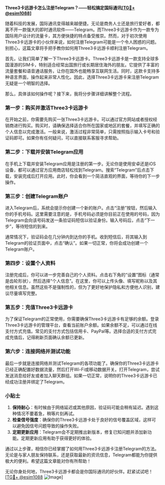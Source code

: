 **Three3卡远游卡怎么注册Telegram？——轻松搞定国际通讯[[TG💪+ @esim1088](https://t.me/s/esim1088)]**

随着科技的发展，国际通讯变得越来越便捷。无论是商务人士还是旅行爱好者，都离不开一款强大的即时通讯软件——Telegram。而Three3卡远游卡作为一款专为国际用户设计的流量卡，其方便快捷的特点备受推崇。然而，对于初次使用Three3卡远游卡的小伙伴来说，如何注册Telegram可能是一个令人困惑的问题。别担心，这篇文章将手把手教你如何用Three3卡远游卡顺利注册Telegram。

首先，让我们简单了解一下Three3卡远游卡。Three3卡远游卡是一款支持全球多国漫游的SIM卡，特别适合经常出国旅行或长期居住海外的朋友。它提供了丰富的流量套餐和语音通话服务，让你在国外也能畅享互联网生活。同时，这款卡支持多种语言界面，操作起来非常人性化。因此，选择Three3卡远游卡来注册Telegram无疑是一个明智的选择。

那么，具体该如何操作呢？接下来，我将分步骤详细讲解整个流程。

### 第一步：购买并激活Three3卡远游卡

在开始之前，你需要先购买一张Three3卡远游卡。可以通过官方网站或者授权经销商进行购买。购买时，请确保选择适合你所在国家或地区的套餐，并填写正确的个人信息以完成激活。一般来说，激活过程非常简单，只需按照指示输入卡号和验证码即可。如果你有任何疑问，可以直接联系客服寻求帮助。

### 第二步：下载并安装Telegram应用

在手机上下载并安装Telegram应用是注册的第一步。无论你是使用安卓还是iOS设备，都可以通过官方应用商店轻松找到Telegram。搜索“Telegram”后点击下载，安装完成后打开应用。此时，你会看到一个简洁直观的界面，等待你的下一步操作。

### 第三步：创建Telegram账户

进入Telegram后，系统会提示你创建一个新的账户。点击“注册”按钮，然后输入你的手机号码。这里需要注意的是，手机号码必须是你目前正在使用的号码，因为Telegram会向该号码发送一条验证码短信以验证身份。输入号码后，点击“下一步”，等待短信的到来。

通常情况下，验证码会在几分钟内到达你的手机。收到短信后，将其输入到Telegram的验证页面中，点击“确认”。如果一切正常，你将会成功创建一个Telegram账户。

### 第四步：设置个人资料

注册完成后，你可以进一步完善自己的个人资料。点击右下角的“设置”图标（通常是齿轮形状），然后选择“个人信息”。在这里，你可以上传头像、填写昵称以及其他相关信息。虽然这些不是强制性的，但为了更好地保护隐私和方便他人识别，建议尽量填写完整。

### 第五步：充值Three3卡远游卡

为了保证Telegram的正常使用，你需要确保Three3卡远游卡有足够的余额。登录Three3卡远游卡的管理平台，查看当前账户余额。如果余额不足，可以通过在线支付方式充值。常见的支付方式包括信用卡、PayPal等。选择合适的支付方式完成充值后，记得刷新页面确认余额已更新。

### 第六步：连接网络并测试功能

最后一步就是连接网络并测试Telegram的各项功能了。确保你的Three3卡远游卡已经正确配置好数据流量，然后打开Wi-Fi或移动数据开关。打开Telegram，尝试发送消息给好友或者加入聊天群组。如果一切正常，说明你的Three3卡远游卡已经成功注册并绑定了Telegram。

### 小贴士

1. **保持耐心**：有时候由于网络延迟或其他原因，验证码可能会稍有延迟。遇到这种情况不要着急，稍等片刻再试。
2. **检查信号强度**：确保你的Three3卡远游卡处于良好的信号覆盖区域，这样可以避免因信号问题导致的操作失败。
3. **定期更新应用**：Telegram会不定期推出新版本，修复已知问题并添加新功能。定期更新应用有助于获得更好的体验。

通过以上步骤，相信你已经掌握了如何用Three3卡远游卡注册Telegram的方法。无论是与家人朋友保持联系，还是获取最新的资讯信息，Telegram都能为你提供极大的便利。希望这篇文章能对你有所帮助！

无论你身处何地，Three3卡远游卡都会是你国际通讯的好伙伴。赶紧试试吧！[[TG💪+ @esim1088](https://t.me/s/esim1088) ![Image](https://i.postimg.cc/4NQfJmqS/Snipaste-2025-05-13-00-14-12.png)]
